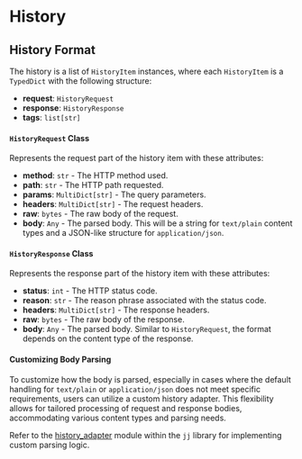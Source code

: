 # History

## History Format

The history is a list of `HistoryItem` instances, where each `HistoryItem` is a `TypedDict` with the following structure:

- **request**: `HistoryRequest`
- **response**: `HistoryResponse`
- **tags**: `list[str]`

#### `HistoryRequest` Class

Represents the request part of the history item with these attributes:

- **method**: `str` - The HTTP method used.
- **path**: `str` - The HTTP path requested.
- **params**: `MultiDict[str]` - The query parameters.
- **headers**: `MultiDict[str]` - The request headers.
- **raw**: `bytes` - The raw body of the request.
- **body**: `Any` - The parsed body. This will be a string for `text/plain` content types and a JSON-like structure for `application/json`.

#### `HistoryResponse` Class

Represents the response part of the history item with these attributes:

- **status**: `int` - The HTTP status code.
- **reason**: `str` - The reason phrase associated with the status code.
- **headers**: `MultiDict[str]` - The response headers.
- **raw**: `bytes` - The raw body of the response.
- **body**: `Any` - The parsed body. Similar to `HistoryRequest`, the format depends on the content type of the response.

#### Customizing Body Parsing

To customize how the body is parsed, especially in cases where the default handling for `text/plain` or `application/json` does not meet specific requirements, users can utilize a custom history adapter. This flexibility allows for tailored processing of request and response bodies, accommodating various content types and parsing needs.

Refer to the [history_adapter](https://github.com/jj-mock/jj/blob/master/jj/mock/_history/_history_adapter.py) module within the `jj` library for implementing custom parsing logic.
